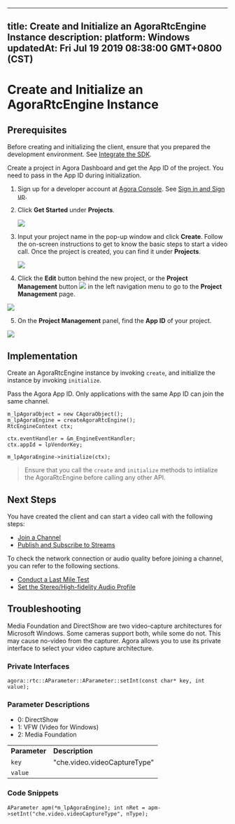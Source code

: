 
---
title: Create and Initialize an AgoraRtcEngine Instance
description: 
platform: Windows
updatedAt: Fri Jul 19 2019 08:38:00 GMT+0800 (CST)
---
# Create and Initialize an AgoraRtcEngine Instance
## Prerequisites

Before creating and initializing the client, ensure that you prepared the development environment. See [Integrate the SDK](../../en/Video/windows_video.md).

Create a project in Agora Dashboard and get the App ID of the project. You need to pass in the App ID during initialization.

1. Sign up for a developer account at [Agora Console](https://dashboard.agora.io/). See [Sign in and Sign up](../../en/Video/sign_in_and_sign_up.md).

2. Click **Get Started** under **Projects**.

	![](https://web-cdn.agora.io/docs-files/1563523371446)

3. Input your project name in the pop-up window and click **Create**. Follow the on-screen instructions to get to know the basic steps to start a video call. Once the project is created, you can find it under **Projects**.

	![](https://web-cdn.agora.io/docs-files/1563523478084)
	
4. Click the **Edit** button behind the new project, or the **Project Management** button ![](https://web-cdn.agora.io/docs-files/1551254998344) in the left navigation menu to go to the **Project Management** page.

 ![](https://web-cdn.agora.io/docs-files/1563523678240)

5. On the **Project Management** panel, find the **App ID** of your project.

 ![](https://web-cdn.agora.io/docs-files/1563523737158)

## Implementation

Create an AgoraRtcEngine instance by invoking <code>create</code>, and initialize the instance by invoking <code>initialize</code>.

Pass the Agora App ID. Only applications with the same App ID can join the same channel.

```
m_lpAgoraObject = new CAgoraObject();
m_lpAgoraEngine = createAgoraRtcEngine();
RtcEngineContext ctx;

ctx.eventHandler = &m_EngineEventHandler;
ctx.appId = lpVendorKey;

m_lpAgoraEngine->initialize(ctx);
```

> Ensure that you call the `create` and `initialize` methods to intiialize the AgoraRtcEngine before calling any other API. 

## Next Steps
You have created the client and can start a video call with the following steps:

- [Join a Channel](../../en/Video/join_video_windows.md)
- [Publish and Subscribe to Streams](../../en/Video/publish_windows.md)

To check the network connection or audio quality before joining a channel, you can refer to the following sections.

- [Conduct a Last Mile Test](../../en/Video/lastmile_windows.md)
- [Set the Stereo/High-fidelity Audio Profile](../../en/Video/audio_profile_windows.md)

## Troubleshooting

Media Foundation and DirectShow are two video-capture architectures for Microsoft Windows. Some cameras support both, while some do not. This may cause no-video from the capturer. Agora allows you to use its private interface to select your video capture architecture. 

### Private Interfaces

`agora::rtc::AParameter::AParameter::setInt(const char* key, int value);
`

### Parameter Descriptions

<table>
<colgroup>
<col/>
<col/>
</colgroup>
<tbody>
<tr><td><strong>Parameter</strong></td>
<td><strong>Description</strong></td>
</tr>
<tr><td><code>key</code></td>
<td>"che.video.videoCaptureType"</td>
</tr>
<tr><td><code>value</code></td>
<ul>
<li>0: DirectShow</li>
<li>1: VFW (Video for Windows)</li>
<li>2: Media Foundation</li>
</ul>
</td>
</tr>
</tbody>
</table>


### Code Snippets

`AParameter apm(*m_lpAgoraEngine);
 int nRet = apm->setInt("che.video.videoCaptureType", nType);`



